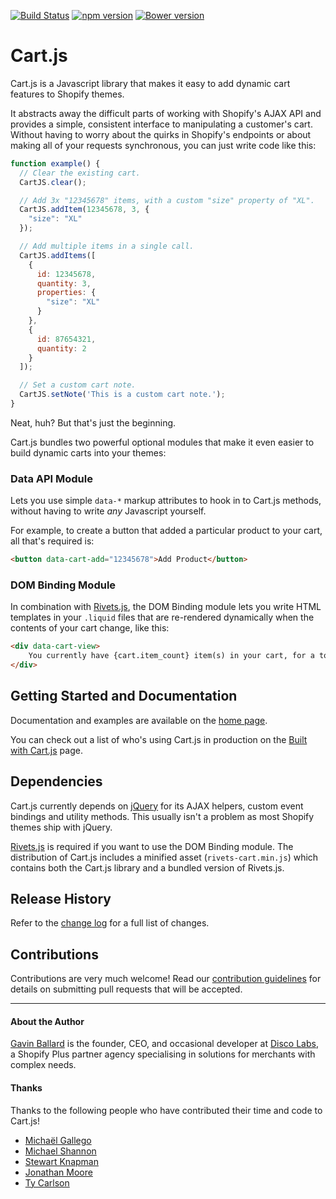 [![Build Status](https://api.travis-ci.org/discolabs/cartjs.svg?branch=master)](http://travis-ci.org/discolabs/cartjs)
[![npm version](https://badge.fury.io/js/shopify-cartjs.svg)](https://badge.fury.io/js/shopify-cartjs)
[![Bower version](https://badge.fury.io/bo/shopify-cartjs.svg)](https://badge.fury.io/bo/shopify-cartjs)

# Cart.js
Cart.js is a Javascript library that makes it easy to add dynamic cart features
to Shopify themes.

It abstracts away the difficult parts of working with Shopify's AJAX API and
provides a simple, consistent interface to manipulating a customer's cart.
Without having to worry about the quirks in Shopify's endpoints or about making
all of your requests synchronous, you can just write code like this:

```js
function example() {
  // Clear the existing cart.
  CartJS.clear();

  // Add 3x "12345678" items, with a custom "size" property of "XL".
  CartJS.addItem(12345678, 3, {
    "size": "XL"
  });

  // Add multiple items in a single call. 
  CartJS.addItems([
    {
      id: 12345678,
      quantity: 3,
      properties: {
        "size": "XL"
      }
    },
    {
      id: 87654321,
      quantity: 2
    }
  ]);

  // Set a custom cart note.
  CartJS.setNote('This is a custom cart note.');
}
```

Neat, huh? But that's just the beginning.

Cart.js bundles two powerful optional modules that make it even easier to build
dynamic carts into your themes:


### Data API Module
Lets you use simple `data-*` markup attributes to hook in to Cart.js methods,
without having to write *any* Javascript yourself.

For example, to create a button that added a particular product to your cart,
all that's required is:

```html
<button data-cart-add="12345678">Add Product</button>
```


### DOM Binding Module
In combination with [Rivets.js][], the DOM Binding module lets you write HTML
templates in your `.liquid` files that are re-rendered dynamically when the
contents of your cart change, like this:

```html
<div data-cart-view>
    You currently have {cart.item_count} item(s) in your cart, for a total of {cart.total_price | money_with_currency}.
</div>
```


## Getting Started and Documentation
Documentation and examples are available on the [home page][].

You can check out a list of who's using Cart.js in production on the
[Built with Cart.js][] page.

[home page]: https://cartjs.org?utm_source=github&utm_medium=readme&utm_campaign=cartjs
[Built with Cart.js]: https://cartjs.org/pages/built-with-cart-js


## Dependencies
Cart.js currently depends on [jQuery][] for its AJAX helpers, custom event
bindings and utility methods. This usually isn't a problem as most Shopify
themes ship with jQuery.

[Rivets.js] is required if you want to use the DOM Binding module. The
distribution of Cart.js includes a minified asset (`rivets-cart.min.js`) which
contains both the Cart.js library and a bundled version of Rivets.js.

[Rivets.js]: http://rivetsjs.com
[jQuery]: http://jquery.com


## Release History
Refer to the [change log](https://github.com/discolabs/cartjs/blob/master/CHANGELOG.md)
for a full list of changes.


## Contributions
Contributions are very much welcome! Read our [contribution guidelines][] for
details on submitting pull requests that will be accepted.

[contribution guidelines]: https://github.com/discolabs/cartjs/blob/master/CONTRIBUTING.md

---

#### About the Author
[Gavin Ballard][] is the founder, CEO, and occasional developer at [Disco Labs][],
a Shopify Plus partner agency specialising in solutions for merchants with complex
needs.

[Gavin Ballard]: http://gavinballard.com/?utm_source=github&utm_medium=readme&utm_campaign=cartjs
[Disco Labs]: https://www.discolabs.com/?utm_source=github&utm_medium=readme&utm_campaign=cartjs

#### Thanks
Thanks to the following people who have contributed their time and code to Cart.js!

* [Michaël Gallego](https://github.com/bakura10)
* [Michael Shannon](https://github.com/michaelrshannon)
* [Stewart Knapman](https://github.com/stewartknapman)
* [Jonathan Moore](https://github.com/jonathanmoore)
* [Ty Carlson](https://github.com/tywayne)
